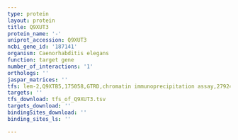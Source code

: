 ```yaml
---
type: protein
layout: protein
title: Q9XUT3
protein_name: '-'
uniprot_accession: Q9XUT3
ncbi_gene_id: '187141'
organism: Caenorhabditis elegans
function: target gene
number_of_interactions: '1'
orthologs: ''
jaspar_matrices: ''
tfs: lem-2,Q9XTB5,175058,GTRD,chromatin immunoprecipitation assay,27924024%5Buid%5D,No
targets: ''
tfs_download: tfs_of_Q9XUT3.tsv
targets_download: ''
bindingSites_download: ''
binding_sites_ls: ''

---
```

